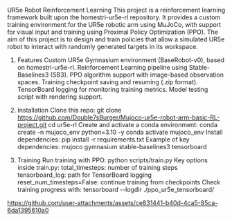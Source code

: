 UR5e Robot Reinforcement Learning This project is a reinforcement learning framework built upon the homestri-ur5e-rl repository. It provides a custom training environment for the UR5e robotic arm using MuJoCo, with support for visual input and training using Proximal Policy Optimization (PPO). The aim of this project is to design and train policies that allow a simulated UR5e robot to interact with randomly generated targets in its workspace.

1. Features Custom UR5e Gymnasium environment (BaseRobot-v0), based on homestri-ur5e-rl. Reinforcement Learning pipeline using Stable-Baselines3 (SB3). PPO algorithm support with image-based observation spaces. Training checkpoint saving and resuming (.zip format). TensorBoard logging for monitoring training metrics. Model testing script with rendering support.

2. Installation Clone this repo: git clone https://github.com/Double7sBurger/Mujoco-ur5e-robot-arm-basic-RL-project.git cd ur5e-rl Create and activate a conda environment: conda create -n mujoco_env python=3.10 -y conda activate mujoco_env Install dependencies: pip install -r requirements.txt Example of key dependencies: mujoco gymnasium stable-baselines3 tensorboard

3. Training Run training with PPO: python scripts/train.py Key options inside train.py: total_timesteps: number of training steps tensorboard_log: path for TensorBoard logging reset_num_timesteps=False: continue training from checkpoints Check training progress with: tensorboard --logdir ./ppo_ur5e_tensorboard/




https://github.com/user-attachments/assets/ce831441-b40d-4ca5-85ca-6da1395610a0

